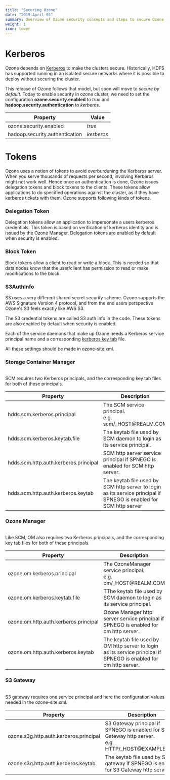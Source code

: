 ```yaml
---
title: "Securing Ozone"
date: "2019-April-03"
summary: Overview of Ozone security concepts and steps to secure Ozone Manager and SCM.
weight: 1
icon: tower
---
```

<!---
  Licensed to the Apache Software Foundation (ASF) under one or more
  contributor license agreements.  See the NOTICE file distributed with
  this work for additional information regarding copyright ownership.
  The ASF licenses this file to You under the Apache License, Version 2.0
  (the "License"); you may not use this file except in compliance with
  the License.  You may obtain a copy of the License at

      http://www.apache.org/licenses/LICENSE-2.0

  Unless required by applicable law or agreed to in writing, software
  distributed under the License is distributed on an "AS IS" BASIS,
  WITHOUT WARRANTIES OR CONDITIONS OF ANY KIND, either express or implied.
  See the License for the specific language governing permissions and
  limitations under the License.
-->


# Kerberos

Ozone depends on [Kerberos](https://web.mit.edu/kerberos/) to make the
clusters secure. Historically, HDFS has supported running in an isolated
secure networks where it is possible to deploy without securing the cluster.

This release of Ozone follows that model, but soon will move to _secure by
default._  Today to enable security in ozone cluster, we need to set the
configuration **ozone.security.enabled** to _true_ and **hadoop.security.authentication**
to _kerberos_.

Property|Value
----------------------|---------
ozone.security.enabled| _true_
hadoop.security.authentication| _kerberos_

# Tokens #

Ozone uses a notion of tokens to avoid overburdening the Kerberos server.
When you serve thousands of requests per second, involving Kerberos might not
work well. Hence once an authentication is done, Ozone issues delegation
tokens and block tokens to the clients. These tokens allow applications to do
specified operations against the cluster, as if they have kerberos tickets
with them. Ozone supports following kinds of tokens.

### Delegation Token ###
Delegation tokens allow an application to impersonate a users kerberos
credentials. This token is based on verification of kerberos identity and is
issued by the Ozone Manager. Delegation tokens are enabled by default when
security is enabled.

### Block Token ###

Block tokens allow a client to read or write a block. This is needed so that
data nodes know that the user/client has permission to read or make
modifications to the block.

### S3AuthInfo ###

S3 uses a very different shared secret security scheme. Ozone supports the AWS Signature Version 4 protocol,
and from the end users perspective Ozone's S3 feels exactly like AWS S3.

The S3 credential tokens are called S3 auth info in the code. These tokens are
also enabled by default when security is enabled.


Each of the service daemons that make up Ozone needs a  Kerberos service
principal name and a corresponding [kerberos key tab](https://web.mit.edu/kerberos/krb5-latest/doc/basic/keytab_def.html) file.

All these settings should be made in ozone-site.xml.

<div class="card-group">
  <div class="card">
    <div class="card-body">
      <h3 class="card-title">Storage Container Manager</h3>
      <p class="card-text">
      <br>
        SCM requires two Kerberos principals, and the corresponding key tab files
        for both of these principals.
      <br>
      <table class="table table-dark">
        <thead>
          <tr>
            <th scope="col">Property</th>
            <th scope="col">Description</th>
          </tr>
        </thead>
        <tbody>
          <tr>
            <td>hdds.scm.kerberos.principal</th>
            <td>The SCM service principal. <br/> e.g. scm/_HOST@REALM.COM</td>
          </tr>
          <tr>
            <td>hdds.scm.kerberos.keytab.file</th>
            <td>The keytab file used by SCM daemon to login as its service principal.</td>
          </tr>
          <tr>
            <td>hdds.scm.http.auth.kerberos.principal</th>
            <td>SCM http server service principal if SPNEGO is enabled for SCM http server.</td>
          </tr>
          <tr>
            <td>hdds.scm.http.auth.kerberos.keytab</th>
            <td>The keytab file used by SCM http server to login as its service principal if SPNEGO is enabled for SCM http server</td>
          </tr>
        </tbody>
      </table>
    </div>
  </div>
  <div class="card">
    <div class="card-body">
      <h3 class="card-title">Ozone Manager</h3>
      <p class="card-text">
      <br>
        Like SCM, OM also requires two Kerberos principals, and the
        corresponding key tab files for both of these principals.
      <br>
      <table class="table table-dark">
        <thead>
          <tr>
            <th scope="col">Property</th>
            <th scope="col">Description</th>
          </tr>
        </thead>
        <tbody>
          <tr>
            <td>ozone.om.kerberos.principal</th>
            <td>The OzoneManager service principal. <br/> e.g. om/_HOST@REALM.COM</td>
          </tr>
          <tr>
            <td>ozone.om.kerberos.keytab.file</th>
            <td>TThe keytab file used by SCM daemon to login as its service principal.</td>
          </tr>
          <tr>
            <td>ozone.om.http.auth.kerberos.principal</th>
            <td>Ozone Manager http server service principal if SPNEGO is enabled for om http server.</td>
          </tr>
          <tr>
            <td>ozone.om.http.auth.kerberos.keytab</th>
            <td>The keytab file used by OM http server to login as its service principal if SPNEGO is enabled for om http server.</td>
          </tr>
        </tbody>
      </table>
    </div>
  </div>
  <div class="card">
    <div class="card-body">
      <h3 class="card-title">S3 Gateway</h3>
      <p class="card-text">
      <br>
        S3 gateway requires one service principal and here the configuration values
        needed in the ozone-site.xml.
      <br>
      <table class="table table-dark">
        <thead>
          <tr>
            <th scope="col">Property</th>
            <th scope="col">Description</th>
          </tr>
        </thead>
        <tbody>
          <tr>
            <td>ozone.s3g.http.auth.kerberos.principal</th>
            <td>S3 Gateway principal if SPNEGO is enabled for S3 Gateway http server. <br/> e.g. HTTP/_HOST@EXAMPLE.COM</td>
          </tr>
          <tr>
            <td>ozone.s3g.http.auth.kerberos.keytab</th>
            <td>The keytab file used by S3 gateway if SPNEGO is enabled for S3 Gateway http server.</td>
          </tr>
        </tbody>
      </table>
    </div>
  </div>
</div>
